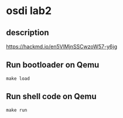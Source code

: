 # osdi lab2
## description
https://hackmd.io/en5VlMjnSSCwzoW57-y6jg
## Run bootloader on Qemu
```
make load
```
## Run shell code on Qemu
```
make run
```